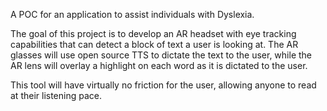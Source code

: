 A POC for an application to assist individuals with Dyslexia.

The goal of this project is to develop an AR headset with eye tracking capabilities that can detect a block of text a user is looking at. 
The AR glasses will use open source TTS to dictate the text to the user, while the AR lens will overlay a highlight on each word as it is dictated to the user.

This tool will have virtually no friction for the user, allowing anyone to read at their listening pace. 
